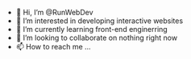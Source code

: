- 👋 Hi, I’m @RunWebDev
- 👀 I’m interested in developing interactive websites
- 🌱 I’m currently learning front-end enginerring
- 💞️ I’m looking to collaborate on nothing right now
- 📫 How to reach me ...

<!---
RunWebDev/RunWebDev is a ✨ special ✨ repository because its `README.md` (this file) appears on your GitHub profile.
You can click the Preview link to take a look at your changes.
--->
